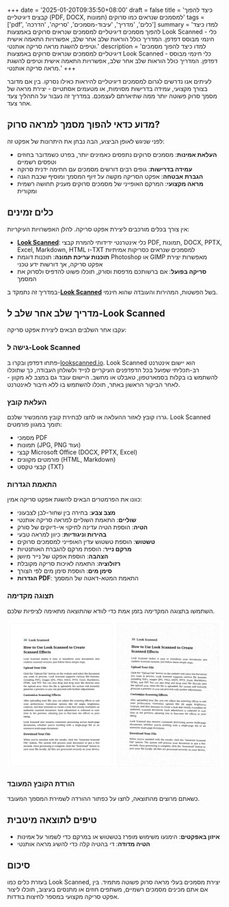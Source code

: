 +++
date = '2025-01-20T09:35:50+08:00'
draft = false
title = 'כיצד להפוך קבצים דיגיטליים (PDF, DOCX, תמונות) למסמכים שנראים כמו סרוקים'
tags = ['pdf', 'כלים', 'מדריך', 'עיבוד-מסמכים', 'סריקה', 'הדרכה']
summary = 'למדו כיצד להפוך מסמכים דיגיטליים למסמכים שנראים סרוקים באמצעות Look Scanned - כלי חינמי מבוסס דפדפן. המדריך כולל הוראות שלב אחר שלב, אפשרויות התאמה אישית וטיפים להשגת מראה סריקה אותנטי.'
description = 'למדו כיצד להפוך מסמכים דיגיטליים למסמכים שנראים סרוקים באמצעות Look Scanned - כלי חינמי מבוסס דפדפן. המדריך כולל הוראות שלב אחר שלב, אפשרויות התאמה אישית וטיפים להשגת מראה סריקה אותנטי.'
+++

לעיתים אנו נדרשים לגרום למסמכים דיגיטליים להיראות כאילו נסרקו. בין אם מדובר בצורך מקצועי, עמידה בדרישות מסוימות, או מטעמים אסתטיים - יצירת מראה של מסמך סרוק פשוטה יותר ממה שתיארתם לעצמכם. במדריך זה נעבור על התהליך צעד אחר צעד.

## מדוע כדאי להפוך מסמך למראה סרוק?

לפני שניגש לאופן הביצוע, הבה נבחן את היתרונות של אפקט זה:

- **העלאת אמינות**: מסמכים סרוקים נתפסים כאמינים יותר, בפרט כשמדובר בחוזים וטפסים רשמיים
- **עמידה בדרישות**: גופים רבים דורשים מסמכים עם חתימה ידנית סרוקה
- **הגברת אבטחה**: אפקט הסריקה מקשה על זיוף המסמך ומוסיף שכבת הגנה
- **מראה מקצועי**: המרקם האופייני של מסמכים סרוקים מעניק תחושה רשמית ומקורית

## כלים זמינים

אין צורך בכלים מורכבים ליצירת אפקט סריקה. להלן האפשרויות העיקריות:

- **[Look Scanned](https://lookscanned.io)**: כלי אינטרנטי ידידותי להמרת קבצי PDF, תמונות, DOCX, PPTX, Excel, Markdown, HTML ו-TXT למסמכים שנראים כסריקות אמיתיות
- **תוכנות עריכת תמונה**: תוכנות דוגמת Photoshop או GIMP מאפשרות יצירת אפקט סריקה, אך דורשות ידע טכני
- **סריקה בפועל**: אם ברשותכם מדפסת וסורק, תוכלו פשוט להדפיס ולסרוק את המסמך

במדריך זה נתמקד ב-**[Look Scanned](https://lookscanned.io)** בשל הפשטות, המהירות והעובדה שהוא חינמי.

## מדריך שלב אחר שלב ל-Look Scanned

עקבו אחר השלבים הבאים ליצירת אפקט סריקה:

### גישה ל-Look Scanned

פתחו דפדפן ובקרו ב-[lookscanned.io](https://lookscanned.io/scan). Look Scanned הוא יישום אינטרנט רב-תכליתי שפועל בכל הדפדפנים העיקריים לנייד ולשולחן העבודה, כך שתוכלו להשתמש בו בקלות בסמארטפון, טאבלט או מחשב. היישום עובד גם במצב לא מקוון - לאחר הביקור הראשון באתר, תוכלו להשתמש בו ללא חיבור לאינטרנט.

### העלאת קובץ

גררו קובץ לאזור ההעלאה או לחצו לבחירת קובץ מהמכשיר שלכם. Look Scanned תומך במגוון פורמטים:

- מסמכי PDF
- תמונות (JPG, PNG ועוד)
- קבצי Microsoft Office (DOCX, PPTX, Excel)
- פורמטים מקוונים (HTML, Markdown)
- קבצי טקסט (TXT)

### התאמת הגדרות

כוונו את הפרמטרים הבאים להשגת אפקט סריקה אמין:

- **מצב צבע**: בחירה בין שחור-לבן לצבעוני
- **שוליים**: התאמת השוליים למראה סריקה אותנטי
- **הטיה**: הוספת הטיה עדינה לחיקוי אי-דיוקים של סורק
- **בהירות וניגודיות**: כיוון למראה טבעי
- **טשטוש**: הוספת טשטוש עדין האופייני למסמכים סרוקים
- **מרקם נייר**: הוספת מרקם להגברת האותנטיות
- **הצהבה**: הוספת אפקט של נייר מיושן
- **רזולוציה**: התאמה לאיכות סריקה מקובלת
- **סימן מים**: הוספת סימן מים לפי הצורך
- **הגדרות PDF**: התאמת המטא-דאטה של המסמך

### תצוגה מקדימה

השתמשו בתצוגה המקדימה בזמן אמת כדי לוודא שהתוצאה מתאימה לציפיות שלכם.

![תצוגה מקדימה בזמן אמת של Look Scanned](./look-scanned-preview.webp)

### הורדת הקובץ המעובד

כשאתם מרוצים מהתוצאה, לחצו על כפתור ההורדה לשמירת המסמך המעובד.

## טיפים לתוצאה מיטבית

- **איזון באפקטים**: הימנעו משימוש מופרז בטשטוש או במרקם כדי לשמור על אמינות
- **הטיה מדודה**: די בהטיה קלה כדי להשיג מראה אותנטי

## סיכום

בעזרת כלים כמו Look Scanned, יצירת מסמכים בעלי מראה סרוק פשוטה מתמיד. בין אם אתם מכינים מסמכים רשמיים, משתפים חוזים או מתנסים בעיצוב, תוכלו ליצור אפקט סריקה מקצועי במספר לחיצות בודדות.

